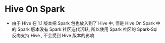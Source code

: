 # Hive On Spark

- 由于 Hive 在 1.1 版本把 Spark 包也放入到了 Hive 中, 但是 Hive On Spark 中的 Spark 版本没有 Spark 社区迭代活跃, 所以使用 Spark 社区的 Spark-Sql 反向支持 Hive , 不会受到 Hive 版本的影响
